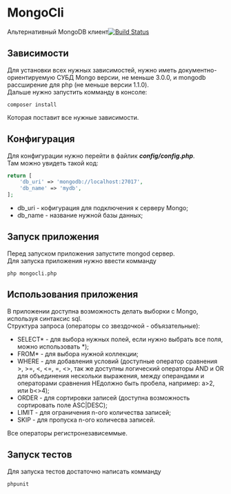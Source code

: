 # MongoCli
Альтернативный MongoDB клиент[![Build Status](https://travis-ci.org/UnderTheKnife/MongoCli.svg?branch=master)](https://travis-ci.org/UnderTheKnife/MongoCli)

## Зависимости
Для установки всех нужных зависимостей, нужно иметь документно-ориентируемую СУБД Mongo версии, не меньше 3.0.0,
и mongodb рассширение для php (не меньше версии 1.1.0). \
Дальше нужно запустить комманду в консоле:
```
composer install
```
Которая поставит все нужные зависимости.

## Конфигурация
Для конфигурации нужно перейти в файлик ***config/config.php***. \
Там можно увидеть такой код:
```php
return [
    'db_uri' => 'mongodb://localhost:27017',
    'db_name' => 'mydb',
];
```
* db_uri - кофигурация для подключения к серверу Mongo;
* db_name - название нужной базы данных;

## Запуск приложения
Перед запуском приложения запустите mongod сервер. \
Для запуска приложения нужно ввести комманду
```
php mongocli.php
```

## Использования приложения
В приложении доступна возможность делать выборки с Mongo, используя синтаксис sql. \
Структура запроса (операторы со звездочкой - объязательные):
* SELECT* - для выбора нужных полей, если нужно выбрать все поля, можно использовать *);
* FROM* - для выбора нужной коллекции;
* WHERE - для добавления условий (доступные оператор сравнения >, >=, <, <=, =, <>, так же доступны логический операторы AND и OR для объединения нескольки выражения, между операндами и операторами сравнения НЕдолжно быть пробела, например: a>2, или b<>4);
* ORDER - для сортировки записей (доступна возможность сортировать поле ASC|DESC);
* LIMIT - для ограничения n-ого количества записей;
* SKIP - для пропуска n-ого количесва записей.

Все операторы регистронезависеммые.

## Запуск тестов
Для запуска тестов достаточно написать комманду
```
phpunit
```
